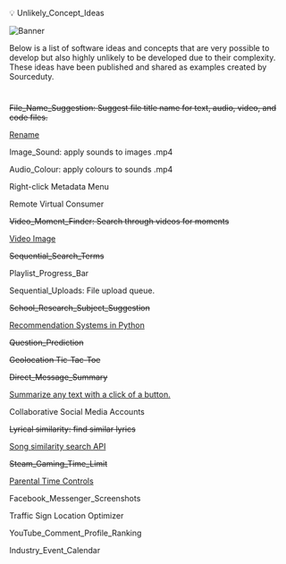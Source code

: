 💡 Unlikely_Concept_Ideas

![Banner](https://github.com/sourceduty/Unlikely_Concept_Ideas/assets/123030236/bbd75381-afa1-4720-b353-ef299a983f6f)

Below is a list of software ideas and concepts that are very possible to develop but also highly unlikely to be developed due to their complexity. These ideas have been published and shared as examples created by Sourceduty.

#

~~File_Name_Suggestion: Suggest file title name for text, audio, video, and code files.~~
   
[Rename](https://chat.openai.com/g/g-C7Wqfx4P0-rename)

Image_Sound: apply sounds to images .mp4

Audio_Colour: apply colours to sounds .mp4

Right-click Metadata Menu

Remote Virtual Consumer

~~Video_Moment_Finder: Search through videos for moments~~
   
[Video Image](https://chat.openai.com/g/g-LNtncGSSz-video-image)

~~Sequential_Search_Terms~~

Playlist_Progress_Bar

Sequential_Uploads: File upload queue.

 ~~School_Research_Subject_Suggestion~~
    
[Recommendation Systems in Python](https://www.uwindsor.ca/science/computerscience/269812/technical-series-workshop-recommendation-systems-python-shaghayegh-seyedeh-sadeghi)

~~Question_Prediction~~

~~Geolocation Tic-Tac-Toe~~

~~Direct_Message_Summary~~
    
[Summarize any text with a click of a button.](https://quillbot.com/summarize)

Collaborative Social Media Accounts

~~Lyrical similarity: find similar lyrics~~
    
[Song similarity search API](https://www.reddit.com/r/Python/comments/eue5ri/project_song_similarity_search_api_based_on/)

~~Steam_Gaming_Time_Limit~~
    
[Parental Time Controls](https://help.steampowered.com/en/faqs/view/054C-3167-DD7F-49D4#:~:text=An%20adult%20in%20a%20Steam,in%20the%20panel%20that%20appears.)

Facebook_Messenger_Screenshots

Traffic Sign Location Optimizer

YouTube_Comment_Profile_Ranking

Industry_Event_Calendar

#
